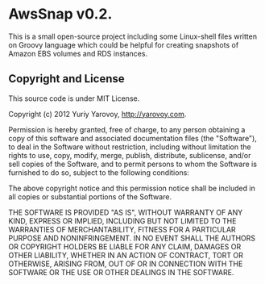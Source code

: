 AwsSnap v0.2.
=============

This is a small open-source project including some Linux-shell files written on Groovy language which could be helpful for creating snapshots of Amazon EBS volumes and RDS instances.


Copyright and License
---------------------

This source code is under MIT License.

Copyright (c) 2012 Yuriy Yarovoy, http://yarovoy.com.

Permission is hereby granted, free of charge, to any person obtaining a copy of this software and associated documentation files (the "Software"), to deal in the Software without restriction, including without limitation the rights to use, copy, modify, merge, publish, distribute, sublicense, and/or sell copies of the Software, and to permit persons to whom the Software is furnished to do so, subject to the following conditions:

The above copyright notice and this permission notice shall be included in all copies or substantial portions of the Software.

THE SOFTWARE IS PROVIDED "AS IS", WITHOUT WARRANTY OF ANY KIND, EXPRESS OR IMPLIED, INCLUDING BUT NOT LIMITED TO THE WARRANTIES OF MERCHANTABILITY, FITNESS FOR A PARTICULAR PURPOSE AND NONINFRINGEMENT. IN NO EVENT SHALL THE AUTHORS OR COPYRIGHT HOLDERS BE LIABLE FOR ANY CLAIM, DAMAGES OR OTHER LIABILITY, WHETHER IN AN ACTION OF CONTRACT, TORT OR OTHERWISE, ARISING FROM, OUT OF OR IN CONNECTION WITH THE SOFTWARE OR THE USE OR OTHER DEALINGS IN THE SOFTWARE.